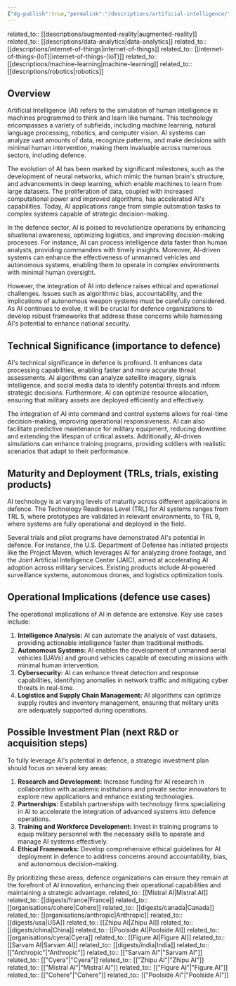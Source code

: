 ```yaml
---
{"dg-publish":true,"permalink":"/descriptions/artificial-intelligence/","title":"artificial intelligence","tags":["ai","innovation","machine-learning","tech","trl-7"]}
---
```



related_to:: [[descriptions/augmented-reality\|augmented-reality]]
related_to:: [[descriptions/data-analytics\|data-analytics]]
related_to:: [[descriptions/internet-of-things\|internet-of-things]]
related_to:: [[internet-of-things-(IoT)\|internet-of-things-(IoT)]]
related_to:: [[descriptions/machine-learning\|machine-learning]]
related_to:: [[descriptions/robotics\|robotics]]

## Overview
Artificial Intelligence (AI) refers to the simulation of human intelligence in machines programmed to think and learn like humans. This technology encompasses a variety of subfields, including machine learning, natural language processing, robotics, and computer vision. AI systems can analyze vast amounts of data, recognize patterns, and make decisions with minimal human intervention, making them invaluable across numerous sectors, including defence.

The evolution of AI has been marked by significant milestones, such as the development of neural networks, which mimic the human brain's structure, and advancements in deep learning, which enable machines to learn from large datasets. The proliferation of data, coupled with increased computational power and improved algorithms, has accelerated AI's capabilities. Today, AI applications range from simple automation tasks to complex systems capable of strategic decision-making.

In the defence sector, AI is poised to revolutionize operations by enhancing situational awareness, optimizing logistics, and improving decision-making processes. For instance, AI can process intelligence data faster than human analysts, providing commanders with timely insights. Moreover, AI-driven systems can enhance the effectiveness of unmanned vehicles and autonomous systems, enabling them to operate in complex environments with minimal human oversight.

However, the integration of AI into defence raises ethical and operational challenges. Issues such as algorithmic bias, accountability, and the implications of autonomous weapon systems must be carefully considered. As AI continues to evolve, it will be crucial for defence organizations to develop robust frameworks that address these concerns while harnessing AI's potential to enhance national security.

## Technical Significance (importance to defence)
AI's technical significance in defence is profound. It enhances data processing capabilities, enabling faster and more accurate threat assessments. AI algorithms can analyze satellite imagery, signals intelligence, and social media data to identify potential threats and inform strategic decisions. Furthermore, AI can optimize resource allocation, ensuring that military assets are deployed efficiently and effectively.

The integration of AI into command and control systems allows for real-time decision-making, improving operational responsiveness. AI can also facilitate predictive maintenance for military equipment, reducing downtime and extending the lifespan of critical assets. Additionally, AI-driven simulations can enhance training programs, providing soldiers with realistic scenarios that adapt to their performance.

## Maturity and Deployment (TRLs, trials, existing products)
AI technology is at varying levels of maturity across different applications in defence. The Technology Readiness Level (TRL) for AI systems ranges from TRL 5, where prototypes are validated in relevant environments, to TRL 9, where systems are fully operational and deployed in the field. 

Several trials and pilot programs have demonstrated AI's potential in defence. For instance, the U.S. Department of Defense has initiated projects like the Project Maven, which leverages AI for analyzing drone footage, and the Joint Artificial Intelligence Center (JAIC), aimed at accelerating AI adoption across military services. Existing products include AI-powered surveillance systems, autonomous drones, and logistics optimization tools.

## Operational Implications (defence use cases)
The operational implications of AI in defence are extensive. Key use cases include:

1. **Intelligence Analysis:** AI can automate the analysis of vast datasets, providing actionable intelligence faster than traditional methods.
2. **Autonomous Systems:** AI enables the development of unmanned aerial vehicles (UAVs) and ground vehicles capable of executing missions with minimal human intervention.
3. **Cybersecurity:** AI can enhance threat detection and response capabilities, identifying anomalies in network traffic and mitigating cyber threats in real-time.
4. **Logistics and Supply Chain Management:** AI algorithms can optimize supply routes and inventory management, ensuring that military units are adequately supported during operations.

## Possible Investment Plan (next R&D or acquisition steps)
To fully leverage AI's potential in defence, a strategic investment plan should focus on several key areas:

1. **Research and Development:** Increase funding for AI research in collaboration with academic institutions and private sector innovators to explore new applications and enhance existing technologies.
2. **Partnerships:** Establish partnerships with technology firms specializing in AI to accelerate the integration of advanced systems into defence operations.
3. **Training and Workforce Development:** Invest in training programs to equip military personnel with the necessary skills to operate and manage AI systems effectively.
4. **Ethical Frameworks:** Develop comprehensive ethical guidelines for AI deployment in defence to address concerns around accountability, bias, and autonomous decision-making.

By prioritizing these areas, defence organizations can ensure they remain at the forefront of AI innovation, enhancing their operational capabilities and maintaining a strategic advantage.
related_to:: [[Mistral AI\|Mistral AI]]
related_to:: [[digests/france\|France]]
related_to:: [[organisations/cohere\|Cohere]]
related_to:: [[digests/canada\|Canada]]
related_to:: [[organisations/anthropic\|Anthropic]]
related_to:: [[digests/usa\|USA]]
related_to:: [[Zhipu AI\|Zhipu AI]]
related_to:: [[digests/china\|China]]
related_to:: [[Poolside AI\|Poolside AI]]
related_to:: [[organisations/cyera\|Cyera]]
related_to:: [[Figure AI\|Figure AI]]
related_to:: [[Sarvam AI\|Sarvam AI]]
related_to:: [[digests/india\|India]]
related_to:: [["Anthropic"\|"Anthropic"]]
related_to:: [["Sarvam AI"\|"Sarvam AI"]]
related_to:: [["Cyera"\|"Cyera"]]
related_to:: [["Zhipu AI"\|"Zhipu AI"]]
related_to:: [["Mistral AI"\|"Mistral AI"]]
related_to:: [["Figure AI"\|"Figure AI"]]
related_to:: [["Cohere"\|"Cohere"]]
related_to:: [["Poolside AI"\|"Poolside AI"]]

